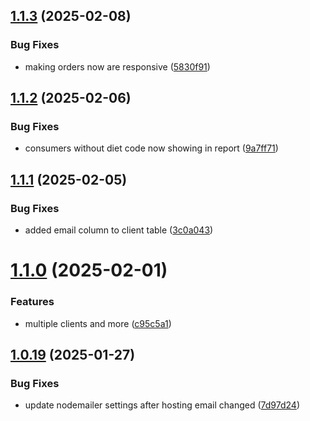 ## [1.1.3](https://github.com/Jacaplaca/catering/compare/v1.1.2...v1.1.3) (2025-02-08)


### Bug Fixes

* making orders now are responsive ([5830f91](https://github.com/Jacaplaca/catering/commit/5830f915745c47d63a5e281adef1b81f9db46061))



## [1.1.2](https://github.com/Jacaplaca/catering/compare/v1.1.1...v1.1.2) (2025-02-06)


### Bug Fixes

* consumers without diet code now showing in report ([9a7ff71](https://github.com/Jacaplaca/catering/commit/9a7ff7129a9c5ffb5aaf067e8df4da2eac3b5cbb))



## [1.1.1](https://github.com/Jacaplaca/catering/compare/v1.1.0...v1.1.1) (2025-02-05)


### Bug Fixes

* added email column to client table ([3c0a043](https://github.com/Jacaplaca/catering/commit/3c0a0437370ea83e908f980b9e6d42067e56b3a9))



# [1.1.0](https://github.com/Jacaplaca/catering/compare/v1.0.19...v1.1.0) (2025-02-01)


### Features

* multiple clients and more ([c95c5a1](https://github.com/Jacaplaca/catering/commit/c95c5a1d9f68241225e6a00a54c2432bf1af6db5))



## [1.0.19](https://github.com/Jacaplaca/catering/compare/v1.0.18...v1.0.19) (2025-01-27)


### Bug Fixes

* update nodemailer settings after hosting email changed ([7d97d24](https://github.com/Jacaplaca/catering/commit/7d97d24806a3e4139c43c0c12916a49297255bb3))



